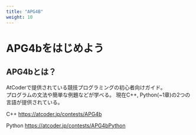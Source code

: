 ```yaml
---
title: "APG4B"
weight: 10
---
```


# APG4bをはじめよう
## APG4bとは？
AtCoderで提供されている競技プログラミングの初心者向けガイド。  
プログラムの文法や簡単な例題などが学べる。
現在C++, Python(\~1章)の2つの言語が提供されている。

C++ https://atcoder.jp/contests/APG4b

Python https://atcoder.jp/contests/APG4bPython
